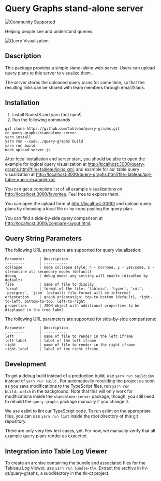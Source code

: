 Query Graphs stand-alone server
============
[![Community Supported](https://img.shields.io/badge/Support%20Level-Community%20Supported-457387.svg)](https://www.tableau.com/support-levels-it-and-developer-tools)

Helping people see and understand queries.

![Query Visualization](https://tableau.github.io/query-graphs/media/sample_graph.png "Sample Graph")

Description
-----------

This package provides a simple stand-alone web-server.
Users can upload query plans to this server to visualize them.

The server stores the uploaded query plans for some time, so that the resulting links can be shared with team members through email/Slack.

Installation
------------

1. Install NodeJS and yarn (not npm!)
2. Run the following commands

```shell
git clone https://github.com/tableau/query-graphs.git
cd query-graphs/standalone-server
yarn install
yarn run --cwd=../query-graphs build
yarn run build
node upload-server.js
```

After local installation and server start, you should be able to open the example
for logical query visualization at <http://localhost:3000/query-graphs.html?file=tableau/joins.xml>, and example for
aql table query visualization at <http://localhost:3000/query-graphs.html?file=tableau/aql-table-query-example.xml>.

You can get a complete list of all example visualizations on <http://localhost:3000/favorites>.
Feel free to explore them.

You can open the upload form at <http://localhost:3000/> and upload query plans by choosing a
local file or by copy-pasting the query plan.

You can find a side-by-side query comparison at
<http://localhost:3000/compare-layout.html>.

Query String Parameters
-----------------------

The following URL parameters are supported for query visualization:

```
Parameter       | Description
---------       | -----------
collapse        | node collapse style: n - no/none, y - yes/some, s - streamline all secondary nodes (default)
debug           | debug mode: any setting will enable (disabled by default)
file            | name of file to display
format          | format of the file: 'tableau', 'hyper', 'xml', 'postgres', 'json' (default: file format will be inferred)
orientation     | graph orientation: top-to-bottom (default), right-to-left, bottom-to-top, left-to-right
properties      | JSON object with additional properties to be displayed in the tree label
```

The following URL parameters are supported for side-by-side comparisons:

```
Parameter       | Description
---------       | -----------
left            | name of file to render in the left iframe
left-label      | label of the left iframe
right           | name of file to render in the right iframe
right-label     | label of the right iframe
```

Development
-----------

To get a debug build instead of a production build, use `yarn run build:dev` instead of `yarn run build` .
For automatically rebuilding the project as soon as you save modifications to the TypeScript files, run `yarn run build::watch` in the background.
Note that this will only work for modifications inside the `standalone-server` package, though, you still need to rebuild the `query-graphs` package manually if you change it.

We use eslint to lint our TypeScript code.
To run eslint on the appropriate files, you can use `yarn run lint` inside the root directory of this git repository.

There are only very few test cases, yet.
For now, we manually verify that all example query plans render as expected.

Integration into Table Log Viewer
-----------

To create an archive containing the bundle and associated files for the Tableau Log Viewer, use `yarn run bundle-tlv`.
Extract the archive in tlv-qt/query-graphs, a subdirectory in the tlv-qt project.
